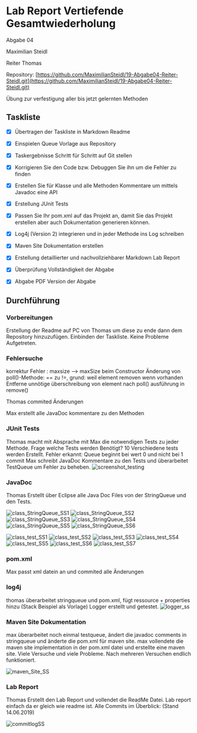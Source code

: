 # Lab Report Vertiefende Gesamtwiederholung

Abgabe 04

Maximilian Steidl

Reiter Thomas

Repository: [https://github.com/MaximilianSteidl/19-Abgabe04-Reiter-Steidl.git](https://github.com/MaximilianSteidl/19-Abgabe04-Reiter-Steidl.git)

Übung zur verfestigung aller bis jetzt gelernten Methoden

## Taskliste

- [X] Übertragen der Taskliste in Markdown Readme
- [X] Einspielen Queue Vorlage aus Repository
- [X] Taskergebnisse Schritt für Schritt auf Git stellen
- [X] Korrigieren Sie den Code bzw. Debuggen Sie ihn um die Fehler zu finden
- [X] Erstellen Sie für Klasse und alle Methoden Kommentare um mittels Javadoc eine API 
- [X] Erstellung JUnit Tests
- [X] Passen Sie Ihr pom.xml auf das Projekt an, damit Sie das Projekt erstellen aber auch Dokumentation generieren können.
- [X] Log4j (Version 2) integrieren und in jeder Methode ins Log schreiben
- [x] Maven Site Dokumentation erstellen
- [X] Erstellung detaillierter und nachvollziehbarer Markdown Lab Report
- [X] Überprüfung Vollständigkeit der Abgabe
- [X] Abgabe PDF Version der Abgabe



## Durchführung
### Vorbereitungen
Erstellung der Readme auf PC von Thomas um diese zu ende dann dem Repository hinzuzufügen.
Einbinden der Taskliste. Keine Probleme Aufgetreten.

### Fehlersuche
korrektur Fehler : 	 maxsize --> maxSize beim Constructor
			         Änderung von poll()-Methode: == zu !=, grund: weil element removen wenn vorhanden
			         Entferne unnötige überschreibung von element nach poll() ausführung in remove()
                     
Thomas commited Änderungen

Max erstellt alle JavaDoc kommentare zu den Methoden

### JUnit Tests
Thomas macht mit Absprache mit Max die notwendigen Tests zu jeder Methode.
Frage welche Tests werden Benötigt? 
10 Verschiedene tests werden Erstellt.
Fehler erkannt: Queue beginnt bei wert 0 und nicht bei 1
commit
Max schreibt JavaDoc Kommentare zu den Tests und überarbeitet TestQueue um Fehler zu beheben.
![screenshot_testing](https://github.com/MaximilianSteidl/19-Abgabe04-Reiter-Steidl/blob/master/Media/screenshot_testing.JPG)

### JavaDoc
Thomas Erstellt über Eclipse alle Java Doc Files von der StringQueue und den Tests.

![class_StringQueue_SS1](https://github.com/MaximilianSteidl/19-Abgabe04-Reiter-Steidl/blob/master/Media/class_StringQueue_SS1.JPG)
![class_StringQueue_SS2](https://github.com/MaximilianSteidl/19-Abgabe04-Reiter-Steidl/blob/master/Media/class_StringQueue_SS2.JPG)
![class_StringQueue_SS3](https://github.com/MaximilianSteidl/19-Abgabe04-Reiter-Steidl/blob/master/Media/class_StringQueue_SS3.JPG)
![class_StringQueue_SS4](https://github.com/MaximilianSteidl/19-Abgabe04-Reiter-Steidl/blob/master/Media/class_StringQueue_SS4.JPG)
![class_StringQueue_SS5](https://github.com/MaximilianSteidl/19-Abgabe04-Reiter-Steidl/blob/master/Media/class_StringQueue_SS5.JPG)
![class_StringQueue_SS6](https://github.com/MaximilianSteidl/19-Abgabe04-Reiter-Steidl/blob/master/Media/class_StringQueue_SS6.JPG)

![class_test_SS1](https://github.com/MaximilianSteidl/19-Abgabe04-Reiter-Steidl/blob/master/Media/class_test_SS1.JPG)
![class_test_SS2](https://github.com/MaximilianSteidl/19-Abgabe04-Reiter-Steidl/blob/master/Media/class_test_SS2.JPG)
![class_test_SS3](https://github.com/MaximilianSteidl/19-Abgabe04-Reiter-Steidl/blob/master/Media/class_test_SS3.JPG)
![class_test_SS4](https://github.com/MaximilianSteidl/19-Abgabe04-Reiter-Steidl/blob/master/Media/class_test_SS4.JPG)
![class_test_SS5](https://github.com/MaximilianSteidl/19-Abgabe04-Reiter-Steidl/blob/master/Media/class_test_SS5.JPG)
![class_test_SS6](https://github.com/MaximilianSteidl/19-Abgabe04-Reiter-Steidl/blob/master/Media/class_test_SS6.JPG)
![class_test_SS7](https://github.com/MaximilianSteidl/19-Abgabe04-Reiter-Steidl/blob/master/Media/class_test_SS7.JPG)

### pom.xml
Max passt xml datein an und commited alle Änderungen

### log4j
thomas überarbeitet stringqueue und pom.xml, fügt ressource + properties hinzu (Stack Beispiel als Vorlage)
Logger erstellt und getestet.
![logger_ss](https://github.com/MaximilianSteidl/19-Abgabe04-Reiter-Steidl/blob/master/Media/logger_ss.JPG)

### Maven Site Dokumentation
max überarbeitet noch einmal testqueue, ändert die javadoc comments in stringqueue und änderte die pom.xml für maven site.
max vollendete die maven site implementation in der pom.xml datei und erstellte eine maven site.
Viele Versuche und viele Probleme. Nach mehreren Versuchen endlich funktioniert. 

![maven_Site_SS](https://github.com/MaximilianSteidl/19-Abgabe04-Reiter-Steidl/blob/master/Media/maven_Site_SS.JPG)

### Lab Report
Thomas Erstellt den Lab Report und vollendet die ReadMe Datei.
Lab report einfach da er gleich wie readme ist.
Alle Commits im Überblick: (Stand 14.06.2019)

![commitlogSS](https://github.com/MaximilianSteidl/19-Abgabe04-Reiter-Steidl/blob/master/Media/commitlogSS.JPG)
